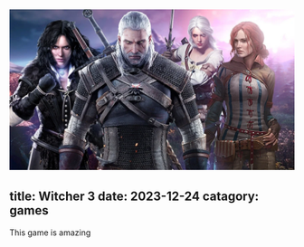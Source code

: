 ![The Witcher 3](/public/images/witcher3.webp)
---
title:  Witcher 3
date: 2023-12-24
catagory: games
---
This game is amazing

